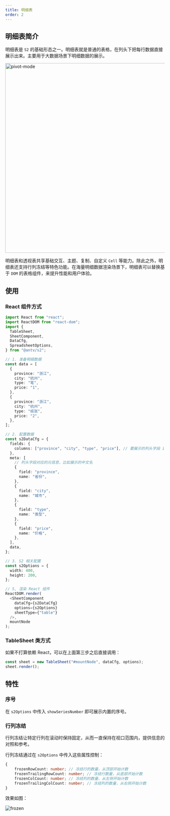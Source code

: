 ```yaml
---
title: 明细表
order: 2
---
```


## 明细表简介

明细表是 `S2` 的基础形态之一。明细表就是普通的表格，在列头下把每行数据直接展示出来。主要用于大数据场景下明细数据的展示。

<img alt="pivot-mode" src="https://gw.alipayobjects.com/mdn/rms_56cbb2/afts/img/A*PmpvRrcBEbMAAAAAAAAAAAAAARQnAQ" width="600">

明细表和透视表共享基础交互、主题、复制、自定义 `Cell` 等能力。除此之外，明细表还支持行列冻结等特色功能。在海量明细数据渲染场景下，明细表可以替换基于 `DOM` 的表格组件，来提升性能和用户体验。

## 使用

### React 组件方式

```typescript
import React from "react";
import ReactDOM from "react-dom";
import {
  TableSheet,
  SheetComponent,
  DataCfg,
  SpreadsheetOptions,
} from "@antv/s2";

// 1. 准备明细数据
const data = [
  {
    province: "浙江",
    city: "杭州",
    type: "笔",
    price: "1",
  },
  {
    province: "浙江",
    city: "杭州",
    type: "纸张",
    price: "2",
  },
];

// 2. 配置数据
const s2DataCfg = {
  fields: {
    columns: ["province", "city", "type", "price"], // 要展示的列头字段 id 列表
  },
  meta: [
    // 列头字段对应的元信息，比如展示的中文名
    {
      field: "province",
      name: "省份",
    },
    {
      field: "city",
      name: "城市",
    },
    {
      field: "type",
      name: "类型",
    },
    {
      field: "price",
      name: "价格",
    },
  ],
  data,
};

// 3. S2 相关配置
const s2Options = {
  width: 400,
  height: 200,
};

// 5, 渲染 React 组件
ReactDOM.render(
  <SheetComponent
    dataCfg={s2DataCfg}
    options={s2Options}
    sheetType={"table"}
  />,
  mountNode
);
```

### TableSheet 类方式

如果不打算依赖 React，可以在上面第三步之后直接调用：

```typescript
const sheet = new TableSheet("#mountNode", dataCfg, options);
sheet.render();
```

## 特性

### 序号

在 `s2Options` 中传入 `showSeriesNumber` 即可展示内置的序号。

### 行列冻结

行列冻结让特定行列在滚动时保持固定，从而一直保持在视口范围内，提供信息的对照和参考。

行列冻结通过在 `s2Options` 中传入这些属性控制：

```typescript
{
    frozenRowCount: number; // 冻结行的数量，从顶部开始计数
    frozenTrailingRowCount: number; // 冻结行数量，从底部开始计数
    frozenColCount: number; // 冻结列的数量，从左侧开始计数
    frozenTrailingColCount: number; // 冻结列的数量，从右侧开始计数
}
```

效果如图：

![frozen](https://gw.alipayobjects.com/mdn/rms_ca5e51/afts/img/A*UZwHR7MHGJYAAAAAAAAAAAAAARQnAQ)
